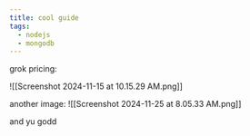 ```yaml
---
title: cool guide
tags:
  - nodejs
  - mongodb
---
```


grok pricing:

![[Screenshot 2024-11-15 at 10.15.29 AM.png]]

another image: ![[Screenshot 2024-11-25 at 8.05.33 AM.png]]

and yu godd